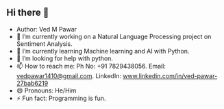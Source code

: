## Hi there 👋
- Author: Ved M Pawar
- 🔭 I’m currently working on a Natural Language Processing project on Sentiment Analysis.
- 🌱 I’m currently learning Machine learning and AI with Python.
- 🤔 I’m looking for help with python.
- 📫 How to reach me: Ph No: +91 7829438056. Email: vedpawar1410@gmail.com. LinkedIn: www.linkedin.com/in/ved-pawar-27bab6219
- 😄 Pronouns: He/Him
- ⚡ Fun fact: Programming is fun.
